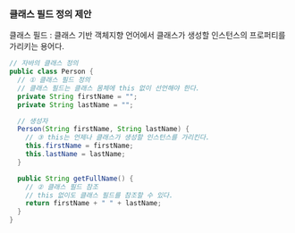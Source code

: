 ### 클래스 필드 정의 제안
클래스 필드 : 클래스 기반 객체지향 언어에서 클래스가 생성할 인스턴스의 프로퍼티를 가리키는 용어다. 

```java
// 자바의 클래스 정의
public class Person {
  // ① 클래스 필드 정의
  // 클래스 필드는 클래스 몸체에 this 없이 선언해야 한다.
  private String firstName = "";
  private String lastName = "";

  // 생성자
  Person(String firstName, String lastName) {
    // ③ this는 언제나 클래스가 생성할 인스턴스를 가리킨다.
    this.firstName = firstName;
    this.lastName = lastName;
  }

  public String getFullName() {
    // ② 클래스 필드 참조
    // this 없이도 클래스 필드를 참조할 수 있다.
    return firstName + " " + lastName;
  }
}
```
